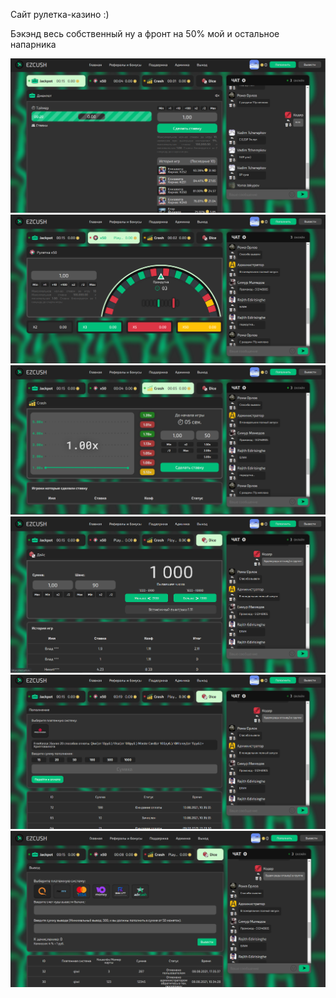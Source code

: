 Сайт рулетка-казино :)

Бэкэнд весь собственный ну а фронт на 50% мой и остальное напарника 

![Alt-текст](https://github.com/DaniilMpala/___1___EZCUSH.RU/blob/main/image.png?raw=true "Джекпот")
![Alt-текст](https://github.com/DaniilMpala/___1___EZCUSH.RU/blob/main/x50.png?raw=true "x50")
![Alt-текст](https://github.com/DaniilMpala/___1___EZCUSH.RU/blob/main/crash.png?raw=true "Crash")
![Alt-текст](https://github.com/DaniilMpala/___1___EZCUSH.RU/blob/main/dice.png?raw=true "Dice")
![Alt-текст](https://github.com/DaniilMpala/___1___EZCUSH.RU/blob/main/pay.png?raw=true "Пополнение")
![Alt-текст](https://github.com/DaniilMpala/___1___EZCUSH.RU/blob/main/with.png?raw=true "Вывод")
